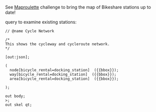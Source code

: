 See [Maproulette](https://mpr.lt/c/45294) challenge to bring the map of Bikeshare stations up to date!


query to examine existing stations:
```
// @name Cycle Network

/*
This shows the cycleway and cycleroute network.
*/

[out:json];

(
  node[bicycle_rental=docking_station]  ({{bbox}});
  way[bicycle_rental=docking_station]  ({{bbox}});
  area[bicycle_rental=docking_station]  ({{bbox}});

);

out body;
>;
out skel qt;
```
